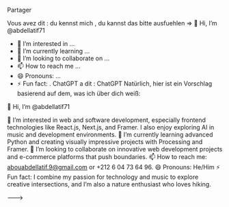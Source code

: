 Partager

Vous avez dit :
du kennst mich , du kannst das bitte ausfuehlen => 👋 Hi, I’m @abdellatif71
- 👀 I’m interested in ...
- 🌱 I’m currently learning ...
- 💞️ I’m looking to collaborate on ...
- 📫 How to reach me ...
- 😄 Pronouns: ...
- ⚡ Fun fact: .
ChatGPT a dit :
ChatGPT
Natürlich, hier ist ein Vorschlag basierend auf dem, was ich über dich weiß:

👋 Hi, I’m @abdellatif71

👀 I’m interested in web and software development, especially frontend technologies like React.js, Next.js, and Framer. I also enjoy exploring AI in music and development environments.
🌱 I’m currently learning advanced Python and creating visually impressive projects with Processing and Framer.
💞️ I’m looking to collaborate on innovative web development projects and e-commerce platforms that push boundaries.
📫 How to reach me: abouabdellatif.9@gmail.com or +212 6 04 73 64 96.
😄 Pronouns: He/Him
⚡ Fun fact: I combine my passion for technology and music to explore creative intersections, and I’m also a nature enthusiast who loves hiking.


--->
